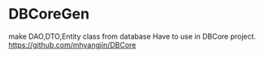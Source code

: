 # DBCoreGen
make DAO,DTO,Entity class from database 
Have to use in DBCore project.  https://github.com/mhyangjin/DBCore
